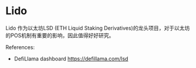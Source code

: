 # Lido

Lido 作为以太坊LSD (ETH Liquid Staking Derivatives)的龙头项目，对于以太坊的POS机制有重要的影响，因此值得好好研究。


References:
- DefiLlama dashboard https://defillama.com/lsd 